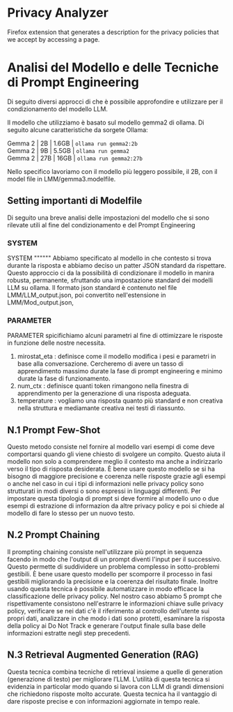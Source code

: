 # Privacy Analyzer
Firefox extension that generates a description for the privacy policies that we accept by accessing a page.

# Analisi del Modello e delle Tecniche di Prompt Engineering
Di seguito diversi approcci di che è possibile approfondire e utilizzare per il condizionamento del modello LLM.

Il modello che utilizziamo è basato sul modello gemma2 di ollama. Di seguito alcune caratteristiche da sorgete Ollama:

 Gemma 2            | 2B         | 1.6GB | `ollama run gemma2:2b`         
 Gemma 2            | 9B         | 5.5GB | `ollama run gemma2`            
 Gemma 2            | 27B        | 16GB  | `ollama run gemma2:27b`        

Nello specifico lavoriamo con il modello più leggero possibile, il 2B, con il model file in LMM/gemma3.modelfile.

## Setting importanti di Modelfile
Di seguito una breve analisi delle impostazioni del modello che si sono rilevate utili al fine del condizionamento e del Prompt Engineering

### SYSTEM
SYSTEM """<system message>""" Abbiamo specificato al modello in che contesto si trova durante la risposta e abbiamo deciso un patter JSON standard da rispettare. Questo approccio ci da la possibilità di condizionare il modello in manira robusta, permanente, sfruttando una impostazione standard dei modelli LLM su ollama. Il formato json standard è contenuto nel file LMM/LLM_output.json, poi convertito nell'estensione in LMM/Mod_output.json,

### PARAMETER
PARAMETER <parameter> <parametervalue> spicifichiamo alcuni parametri al fine di ottimizzare le risposte in funzione delle nostre necessita.

1. mirostat_eta : definisce come il modello modifica i pesi e parametri in base alla   conversazione. Cercheremo di avere un tasso di apprendimento massimo durate la fase di prompt engineering e minimo durate la fase di funzionamento.
2. num_ctx : definisce quanti token rimangono nella finestra di apprendimento per la generazione di una risposta adeguata.
3. temperature : vogliamo una risposta quanto più standard e non creativa nella struttura e mediamante creativa nei testi di riassunto.

## N.1 Prompt Few-Shot
Questo metodo consiste nel fornire al modello vari esempi di come deve comportarsi quando gli viene chiesto di svolgere un compito. Questo aiuta il modello non solo a comprendere meglio il contesto ma anche a indirizzarlo verso il tipo di risposta desiderata. È bene usare questo modello se si ha bisogno di maggiore precisione e coerenza nelle risposte grazie agli esempi o anche nel caso in cui i tipi di informazioni nelle privacy policy sono strutturati in modi diversi o sono espressi in linguaggi differenti. Per impostare questa tipologia di prompt si deve formire al modello uno o due esempi di estrazione di informazion da altre privacy policy e poi si chiede al modello di fare lo stesso per un nuovo testo.

## N.2 Prompt Chaining
Il prompting chaining consiste nell'utilizzare più prompt in sequenza facendo in modo che l'output di un prompt diventi l'input per il successivo. Questo permette di suddividere un problema complesso in sotto-problemi gestibili. È bene usare questo modello per scomporre il processo in fasi gestibili migliorando la precisione e la coerenza del risultato finale. Inoltre usando questa tecnica è possibile automatizzare in modo efficace la classificazione delle privacy policy. Nel nostro caso abbiamo 5 prompt che rispettivamente consistono nell'estrarre le informazioni chiave sulle privacy policy, verificare se nei dati c'è il riferimento al controllo dell'utente sui propri dati, analizzare in che modo i dati sono protetti, esaminare la risposta della policy ai Do Not Track e generare l'output finale sulla base delle informazioni estratte negli step precedenti.

## N.3 Retrieval Augmented Generation (RAG)
Questa tecnica combina tecniche di retrieval insieme a quelle di generation (generazione di testo) per migliorare l’LLM. L’utilità di questa tecnica si evidenzia in particolar modo quando si lavora con LLM di grandi dimensioni che richiedono risposte molto accurate. Questa tecnica ha il vantaggio di dare risposte precise e con informazioni aggiornate in tempo reale.

